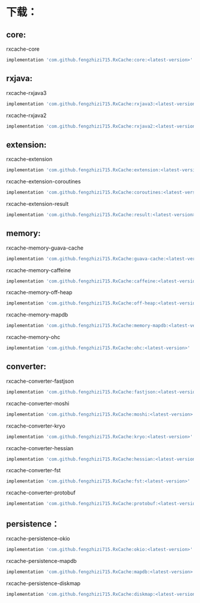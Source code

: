 # 下载：

## core:

rxcache-core

```groovy
implementation 'com.github.fengzhizi715.RxCache:core:<latest-version>'
```

## rxjava:

rxcache-rxjava3

```groovy
implementation 'com.github.fengzhizi715.RxCache:rxjava3:<latest-version>'
```

rxcache-rxjava2

```groovy
implementation 'com.github.fengzhizi715.RxCache:rxjava2:<latest-version>'
```

## extension:

rxcache-extension

```groovy
implementation 'com.github.fengzhizi715.RxCache:extension:<latest-version>'
```

rxcache-extension-coroutines

```groovy
implementation 'com.github.fengzhizi715.RxCache:coroutines:<latest-version>'
```

rxcache-extension-result

```groovy
implementation 'com.github.fengzhizi715.RxCache:result:<latest-version>'
```

## memory:

rxcache-memory-guava-cache

```groovy
implementation 'com.github.fengzhizi715.RxCache:guava-cache:<latest-version>'
```

rxcache-memory-caffeine

```groovy
implementation 'com.github.fengzhizi715.RxCache:caffeine:<latest-version>'
```

rxcache-memory-off-heap

```groovy
implementation 'com.github.fengzhizi715.RxCache:off-heap:<latest-version>'
```

rxcache-memory-mapdb

```groovy
implementation 'com.github.fengzhizi715.RxCache:memory-mapdb:<latest-version>'
```

rxcache-memory-ohc

```groovy
implementation 'com.github.fengzhizi715.RxCache:ohc:<latest-version>'
```

## converter:

rxcache-converter-fastjson

```groovy
implementation 'com.github.fengzhizi715.RxCache:fastjson:<latest-version>'
```

rxcache-converter-moshi

```groovy
implementation 'com.github.fengzhizi715.RxCache:moshi:<latest-version>'
```

rxcache-converter-kryo

```groovy
implementation 'com.github.fengzhizi715.RxCache:kryo:<latest-version>'
```

rxcache-converter-hessian

```groovy
implementation 'com.github.fengzhizi715.RxCache:hessian:<latest-version>'
```

rxcache-converter-fst

```groovy
implementation 'com.github.fengzhizi715.RxCache:fst:<latest-version>'
```

rxcache-converter-protobuf

```groovy
implementation 'com.github.fengzhizi715.RxCache:protobuf:<latest-version>'
```

## persistence：

rxcache-persistence-okio

```groovy
implementation 'com.github.fengzhizi715.RxCache:okio:<latest-version>'
```

rxcache-persistence-mapdb

```groovy
implementation 'com.github.fengzhizi715.RxCache:mapdb:<latest-version>'
```

rxcache-persistence-diskmap

```groovy
implementation 'com.github.fengzhizi715.RxCache:diskmap:<latest-version>'
```